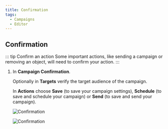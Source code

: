 ```yaml
---
title: Confirmation
tags:
  - Campaigns
  - Editor
---
```

## Confirmation

::: tip Confirm an action
Some important actions, like sending a campaign or removing an object, will need to confirm your action.
:::

1. In **Campaign Confirmation**.

   Optionally in **Targets** verify the target audience of the campaign.

   In **Actions** choose **Save** (to save your campaign settings), **Schedule** (to save and schedule your campaign) or **Send** (to save and send your campaign).

   ![Confirmation](https://cdn.phishx.io/phishx-docs/images/phishx_campaigns_campaigns_new_confirmation_03.webp)

   ![Confirmation](https://cdn.phishx.io/phishx-docs/images/phishx_campaigns_campaigns_new_03.webp)
